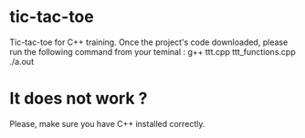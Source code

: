 # tic-tac-toe
Tic-tac-toe for C++ training. 
Once the project's code downloaded, please run the following command from your teminal : 
g++ ttt.cpp ttt_functions.cpp
./a.out

# It does not work ? 
Please, make sure you have C++ installed correctly. 
